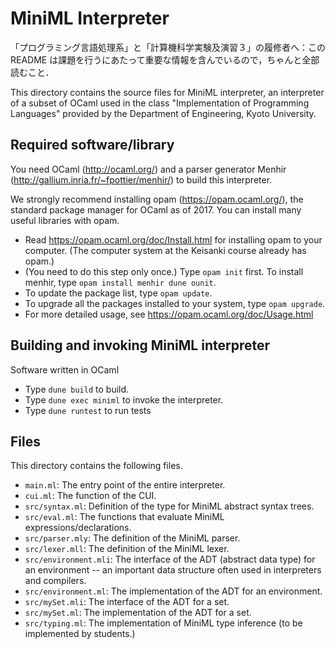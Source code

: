 # MiniML Interpreter

「プログラミング言語処理系」と「計算機科学実験及演習３」の履修者へ：この README は課題を行うにあたって重要な情報を含んでいるので，ちゃんと全部読むこと．

This directory contains the source files for MiniML interpreter, an
interpreter of a subset of OCaml used in the class "Implementation of
Programming Languages" provided by the Department of Engineering,
Kyoto University.

## Required software/library

You need OCaml (http://ocaml.org/) and a parser generator Menhir
(http://gallium.inria.fr/~fpottier/menhir/) to build this interpreter.

We strongly recommend installing opam (https://opam.ocaml.org/), the
standard package manager for OCaml as of 2017. You can install many
useful libraries with opam.

- Read https://opam.ocaml.org/doc/Install.html for installing opam to
  your computer. (The computer system at the Keisanki course already
  has opam.)
- (You need to do this step only once.) Type `opam init` first. To
  install menhir, type `opam install menhir dune ounit`.
- To update the package list, type `opam update`.
- To upgrade all the packages installed to your system, type `opam upgrade`.
- For more detailed usage, see https://opam.ocaml.org/doc/Usage.html

## Building and invoking MiniML interpreter

Software written in OCaml

- Type `dune build` to build.
- Type `dune exec miniml` to invoke the interpreter.
- Type `dune runtest` to run tests


## Files

This directory contains the following files.

- `main.ml`: The entry point of the entire interpreter.
- `cui.ml`: The function of the CUI.
- `src/syntax.ml`: Definition of the type for MiniML abstract syntax trees.
- `src/eval.ml`: The functions that evaluate MiniML expressions/declarations.
- `src/parser.mly`: The definition of the MiniML parser.
- `src/lexer.mll`: The definition of the MiniML lexer.
- `src/environment.mli`: The interface of the ADT (abstract data type) for
  an environment -- an important data structure often used in
  interpreters and compilers.
- `src/environment.ml`: The implementation of the ADT for an environment.
- `src/mySet.mli`: The interface of the ADT for a set.
- `src/mySet.ml`: The implementation of the ADT for a set.
- `src/typing.ml`: The implementation of MiniML type inference (to be
  implemented by students.)
